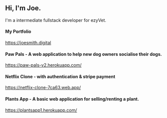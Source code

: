 ## Hi, I'm Joe.

I'm a intermediate fullstack developer for ezyVet.

#### My Portfolio
https://joesmith.digital

#### Paw Pals - A web application to help new dog owners socialise their dogs.
https://paw-pals-v2.herokuapp.com/

#### Netflix Clone - with authentication & stripe payment
https://netflix-clone-7ca63.web.app/

#### Plants App - A basic web application for selling/renting a plant.
https://plantsapp1.herokuapp.com/
